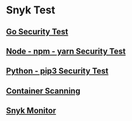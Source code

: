 # Snyk Test
## [Go Security Test](GoProjects.md)

## [Node - npm - yarn Security Test](NodeProjects.md)


## [Python - pip3 Security Test](PythonProjects.md)


## [Container Scanning](ContainerScanning.md)


## [Snyk Monitor](SnykMonitor.md)

